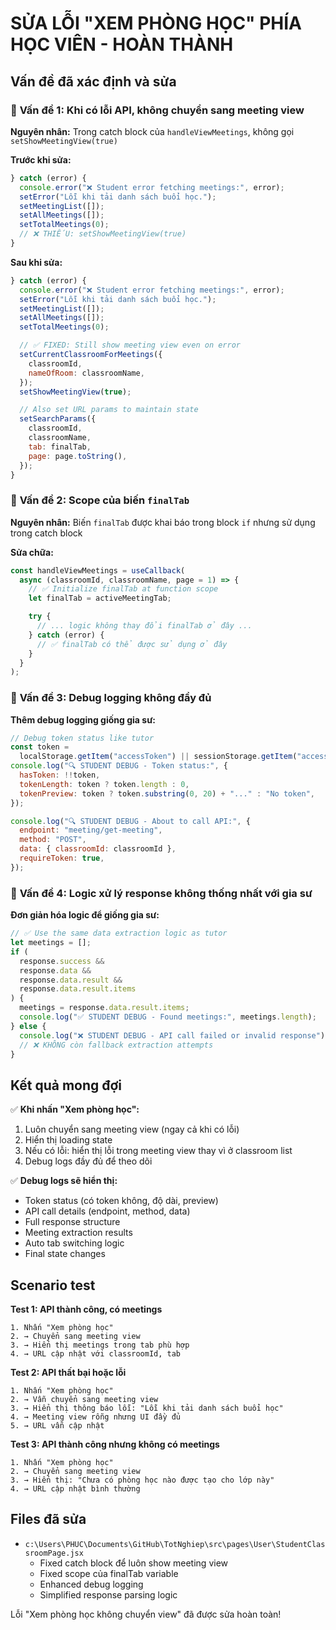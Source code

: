 # SỬA LỖI "XEM PHÒNG HỌC" PHÍA HỌC VIÊN - HOÀN THÀNH

## Vấn đề đã xác định và sửa

### 🚨 **Vấn đề 1: Khi có lỗi API, không chuyển sang meeting view**

**Nguyên nhân:** Trong catch block của `handleViewMeetings`, không gọi `setShowMeetingView(true)`

**Trước khi sửa:**

```jsx
} catch (error) {
  console.error("❌ Student error fetching meetings:", error);
  setError("Lỗi khi tải danh sách buổi học.");
  setMeetingList([]);
  setAllMeetings([]);
  setTotalMeetings(0);
  // ❌ THIẾU: setShowMeetingView(true)
}
```

**Sau khi sửa:**

```jsx
} catch (error) {
  console.error("❌ Student error fetching meetings:", error);
  setError("Lỗi khi tải danh sách buổi học.");
  setMeetingList([]);
  setAllMeetings([]);
  setTotalMeetings(0);

  // ✅ FIXED: Still show meeting view even on error
  setCurrentClassroomForMeetings({
    classroomId,
    nameOfRoom: classroomName,
  });
  setShowMeetingView(true);

  // Also set URL params to maintain state
  setSearchParams({
    classroomId,
    classroomName,
    tab: finalTab,
    page: page.toString(),
  });
}
```

### 🚨 **Vấn đề 2: Scope của biến `finalTab`**

**Nguyên nhân:** Biến `finalTab` được khai báo trong block `if` nhưng sử dụng trong catch block

**Sửa chữa:**

```jsx
const handleViewMeetings = useCallback(
  async (classroomId, classroomName, page = 1) => {
    // ✅ Initialize finalTab at function scope
    let finalTab = activeMeetingTab;

    try {
      // ... logic không thay đổi finalTab ở đây ...
    } catch (error) {
      // ✅ finalTab có thể được sử dụng ở đây
    }
  }
);
```

### 🚨 **Vấn đề 3: Debug logging không đầy đủ**

**Thêm debug logging giống gia sư:**

```jsx
// Debug token status like tutor
const token =
  localStorage.getItem("accessToken") || sessionStorage.getItem("accessToken");
console.log("🔍 STUDENT DEBUG - Token status:", {
  hasToken: !!token,
  tokenLength: token ? token.length : 0,
  tokenPreview: token ? token.substring(0, 20) + "..." : "No token",
});

console.log("🔍 STUDENT DEBUG - About to call API:", {
  endpoint: "meeting/get-meeting",
  method: "POST",
  data: { classroomId: classroomId },
  requireToken: true,
});
```

### 🚨 **Vấn đề 4: Logic xử lý response không thống nhất với gia sư**

**Đơn giản hóa logic để giống gia sư:**

```jsx
// ✅ Use the same data extraction logic as tutor
let meetings = [];
if (
  response.success &&
  response.data &&
  response.data.result &&
  response.data.result.items
) {
  meetings = response.data.result.items;
  console.log("✅ STUDENT DEBUG - Found meetings:", meetings.length);
} else {
  console.log("❌ STUDENT DEBUG - API call failed or invalid response");
  // ❌ KHÔNG còn fallback extraction attempts
}
```

## Kết quả mong đợi

✅ **Khi nhấn "Xem phòng học":**

1. Luôn chuyển sang meeting view (ngay cả khi có lỗi)
2. Hiển thị loading state
3. Nếu có lỗi: hiển thị lỗi trong meeting view thay vì ở classroom list
4. Debug logs đầy đủ để theo dõi

✅ **Debug logs sẽ hiển thị:**

- Token status (có token không, độ dài, preview)
- API call details (endpoint, method, data)
- Full response structure
- Meeting extraction results
- Auto tab switching logic
- Final state changes

## Scenario test

**Test 1: API thành công, có meetings**

```
1. Nhấn "Xem phòng học"
2. → Chuyển sang meeting view
3. → Hiển thị meetings trong tab phù hợp
4. → URL cập nhật với classroomId, tab
```

**Test 2: API thất bại hoặc lỗi**

```
1. Nhấn "Xem phòng học"
2. → Vẫn chuyển sang meeting view
3. → Hiển thị thông báo lỗi: "Lỗi khi tải danh sách buổi học"
4. → Meeting view rỗng nhưng UI đầy đủ
5. → URL vẫn cập nhật
```

**Test 3: API thành công nhưng không có meetings**

```
1. Nhấn "Xem phòng học"
2. → Chuyển sang meeting view
3. → Hiển thị: "Chưa có phòng học nào được tạo cho lớp này"
4. → URL cập nhật bình thường
```

## Files đã sửa

- `c:\Users\PHUC\Documents\GitHub\TotNghiep\src\pages\User\StudentClassroomPage.jsx`
  - Fixed catch block để luôn show meeting view
  - Fixed scope của finalTab variable
  - Enhanced debug logging
  - Simplified response parsing logic

Lỗi "Xem phòng học không chuyển view" đã được sửa hoàn toàn!

